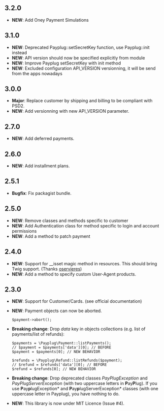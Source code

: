 3.2.0
-----

- **NEW**: Add Oney Payment Simulations

3.1.0
-----

- **NEW**: Deprecated Payplug::setSecretKey function, use Payplug::init instead
- **NEW**: API version should now be specified explicitly from module
- **NEW**: Improve Payplug setSecretKey with init method
- **NEW**: Excluded configuration API_VERSION versionning, it will be send from the apps nowadays

3.0.0
-----

- **Major**: Replace customer by shipping and billing to be compliant with PSD2.
- **NEW**: Add versionning with new API_VERSION parameter.


2.7.0
-----

- **NEW**: Add deferred payments.


2.6.0
-----

- **NEW**: Add installment plans.


2.5.1
-----

- **Bugfix**: Fix packagist bundle.


2.5.0
-----

- **NEW**: Remove classes and methods specific to customer
- **NEW**: Add Authentication class for method specific to login and account permissions
- **NEW**: Add a method to patch payment

2.4.0
-----

- **NEW**: Support for __isset magic method in resources. This should bring Twig support.
  (Thanks [oservieres](https://github.com/oservieres))
- **NEW**: Add a method to specify custom User-Agent products.

2.3.0
-----

- **NEW**: Support for Customer/Cards. (see official documentation)
- **NEW**: Payment objects can now be aborted.

  ```
  $payment->abort();
  ```

- **Breaking change**: Drop *data* key in objects collections (e.g. list of payments/list of refunds):

  ```
  $payments = \Payplug\Payment::listPayments();
  // $payment = $payments['data'][0]; // BEFORE
  $payment = $payments[0]; // NEW BEHAVIOR

  $refunds = \Payplug\Refund::listRefunds($payment);
  // $refund = $refunds['data'][0]; // BEFORE
  $refund = $refunds[0]; // NEW BEHAVIOR
  ```

- **Breaking change**: Drop deprecated classes *PayPlugException* and *PayPlugServerException* (with two uppercase
  letters in **P**ay**P**lug). If you use **P**ay**p**lugException* and **P**ay**p**lugServerException* classes (with one
  uppercase letter in Payplug), you have nothing to do.
- **NEW**: This library is now under MIT Licence (Issue #4).
